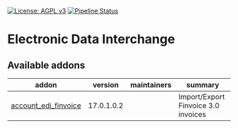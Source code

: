 [![License: AGPL v3](https://img.shields.io/badge/License-AGPL%20v3-blue.svg)](https://www.gnu.org/licenses/agpl-3.0)
[![Pipeline Status](https://gitlab.com/tawasta/odoo/edi/badges/17.0-dev/pipeline.svg)](https://gitlab.com/tawasta/odoo/edi/-/pipelines/)

Electronic Data Interchange
===========================

[//]: # (addons)

Available addons
----------------
addon | version | maintainers | summary
--- | --- | --- | ---
[account_edi_finvoice](account_edi_finvoice/) | 17.0.1.0.2 |  | Import/Export Finvoice 3.0 invoices

[//]: # (end addons)
